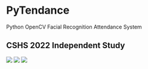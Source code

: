 # PyTendance
Python OpenCV Facial Recognition Attendance System

## CSHS 2022 Independent Study
![](https://img.shields.io/badge/Python-14354C?style=for-the-badge&logo=python&logoColor=white)
![](https://img.shields.io/badge/OpenCV-27338e?style=for-the-badge&logo=OpenCV&logoColor=white)
![](https://img.shields.io/badge/Raspberry%20Pi-A22846?style=for-the-badge&logo=Raspberry%20Pi&logoColor=white)


